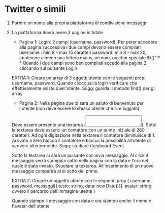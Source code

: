 # Twitter o simili

1. Fornire un nome alla propria piattaforma di condivisione messaggi
2. La piattaforma dovrà avere 2 pagine in totale
    - Pagina 1: 
    Login: 2 campi (username, password). Per poter accedere alla pagina successiva i due campi devono essere compilati
    username : min 8 - max 15 caratteri
    password: min 8 - max 20, contenere almeno una lettera maius, un num, un char speciale $/()"!?*
    Quando i due campi sono ben compilati accedo alla pagina 2 cliccando sul pulsante Login

    EXTRA 1: Creare un array di 3 oggetti utente con le seguenti prop: username, password. Quando clicco sulla login verificare che effettivamente esiste quell'utente. Sugg: guarda il metodo find() per gli array 

    - Pagina 2:
    Nella pagina due ci sarà un saluto di benvenuto per l'utente (non deve essere lo stesso utente che si è loggato)

    Deve essere presente una textarea (<textarea id="miaTxtArea"></textarea>).
    Sotto la textarea deve esserci un contatore con un punto iniziale di 280 caratteri. Ad ogni digitazione nella textarea il contatore diminuisce di 1. Arrivato a zero blocco il contatore e blocco la possibilità all'utente di scrivere ulteriormente. Sugg: studiare i keyboard Event

    Sotto la textarea ci sarà un pulsante con invia messaggio. 
    Al click il messaggio verrà stampato sotto nella pagina con la data e l'ora nel quale è stato inviato. 
    Svuotare la textarea. 
    All'inserimento di un nuovo messaggio comparirà al di sotto del primo.

    EXTRA 2: Creare un oggetto utente con le seguenti prop (
        username, password, 
        messaggi[{ testo: string, data: new Date()}],
        avatar: string ovvero il percorso dell'immagine utente
        )

    Quando stampo il messaggio con data e ora stampo anche il nome e l'avatar dell'utente



